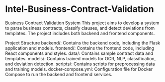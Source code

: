 # Intel-Business-Contract-Validation
Business Contract Validation System
This project aims to develop a system to parse business contracts, classify clauses, and detect deviations from templates. The project includes both backend and frontend components.

Project Structure
backend/: Contains the backend code, including the Flask application and models.
frontend/: Contains the frontend code, including React components and styles.
data/: Contains sample contract data and templates.
models/: Contains trained models for OCR, NLP, classification, and deviation detection.
scripts/: Contains scripts for preprocessing data and training models.
docker-compose.yml: Configuration file for Docker Compose to run the backend and frontend services.
